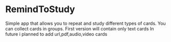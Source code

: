 # RemindToStudy
Simple app that allows you to repeat and study different types of cards. You can collect cards in groups.
First version will contain only text cards
In future i planned to add url,pdf,audio,video cards


